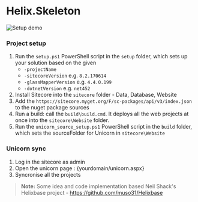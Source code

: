 # Helix.Skeleton

![Setup demo](https://raw.githubusercontent.com/trnktms/Helix.Skeleton/master/setup/setup.gif)

### Project setup
 1. Run the `setup.ps1` PowerShell script in the `setup` folder, which sets up your solution based on the given
    - `-projectName`
    - `-sitecoreVersion` e.g. `8.2.170614`
    - `-glassMapperVersion` e.g. `4.4.0.199`
    - `-dotnetVersion` e.g. `net452`
 2. Install Sitecore into the `sitecore` folder - Data, Database, Website
 3. Add the `https://sitecore.myget.org/F/sc-packages/api/v3/index.json` to the nuget package sources
 4. Run a build: call the `build\build.cmd`. It deploys all the web projects at once into the `sitecore\Website` folder.
 5. Run the `unicorn_source_setup.ps1` PowerShell script in the `build` folder, which sets the sourceFolder for Unicorn in `sitecore\Website`

### Unicorn sync
 1. Log in the sitecore as admin
 2. Open the unicorn page : {yourdomain/unicorn.aspx}
 3. Syncronise all the projects

> **Note:** Some idea and code implementation based Neil Shack's Helixbase project - https://github.com/muso31/Helixbase 